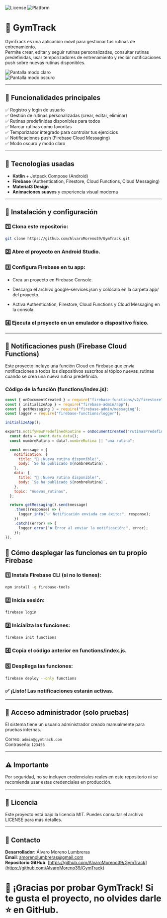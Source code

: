 ![License](https://img.shields.io/badge/license-MIT-blue.svg)
![Platform](https://img.shields.io/badge/platform-Android-green.svg)

# 💪 GymTrack

GymTrack es una aplicación móvil para gestionar tus rutinas de entrenamiento.  
Permite crear, editar y seguir rutinas personalizadas, consultar rutinas predefinidas, usar temporizadores de entrenamiento y recibir notificaciones push sobre nuevas rutinas disponibles.

![Pantalla modo claro](screenshots/light_mode.png)  
![Pantalla modo oscuro](screenshots/dark_mode.png)

---

## 🚀 Funcionalidades principales

✅ Registro y login de usuario  
✅ Gestión de rutinas personalizadas (crear, editar, eliminar)  
✅ Rutinas predefinidas disponibles para todos  
✅ Marcar rutinas como favoritas  
✅ Temporizador integrado para controlar tus ejercicios  
✅ Notificaciones push (Firebase Cloud Messaging)  
✅ Modo oscuro y modo claro

---

## 📲 Tecnologías usadas

- **Kotlin** + Jetpack Compose (Android)  
- **Firebase** (Authentication, Firestore, Cloud Functions, Cloud Messaging)  
- **Material3 Design**  
- **Animaciones suaves** y experiencia visual moderna

---

## 🔧 Instalación y configuración

### 1️⃣ Clona este repositorio:
```bash
git clone https://github.com/AlvaroMoreno39/GymTrack.git
```

### 2️⃣ Abre el proyecto en Android Studio.
### 3️⃣ Configura Firebase en tu app:
- Crea un proyecto en Firebase Console.

- Descarga el archivo google-services.json y colócalo en la carpeta app/ del proyecto.

- Activa Authentication, Firestore, Cloud Functions y Cloud Messaging en la consola.

### 4️⃣ Ejecuta el proyecto en un emulador o dispositivo físico.

---

## 🔔 Notificaciones push (Firebase Cloud Functions)
Este proyecto incluye una función Cloud en Firebase que envía notificaciones a todos los dispositivos suscritos al tópico nuevas_rutinas cuando se crea una nueva rutina predefinida.

### Código de la función (functions/index.js):
```javascript
const { onDocumentCreated } = require("firebase-functions/v2/firestore");
const { initializeApp } = require("firebase-admin/app");
const { getMessaging } = require("firebase-admin/messaging");
const logger = require("firebase-functions/logger");

initializeApp();

exports.notifyNewPredefinedRoutine = onDocumentCreated("rutinasPredefinidas/{docId}", (event) => {
  const data = event.data.data();
  const nombreRutina = data?.nombreRutina || "una rutina";

  const message = {
    notification: {
      title: "💪 ¡Nueva rutina disponible!",
      body: `Se ha publicado ${nombreRutina}`,
    },
    data: {
      title: "💪 ¡Nueva rutina disponible!",
      body: `Se ha publicado ${nombreRutina}`,
    },
    topic: "nuevas_rutinas",
  };

  return getMessaging().send(message)
    .then((response) => {
      logger.info("✅ Notificación enviada con éxito:", response);
    })
    .catch((error) => {
      logger.error("❌ Error al enviar la notificación:", error);
    });
});
```

## 🔧 Cómo desplegar las funciones en tu propio Firebase

### 1️⃣ Instala Firebase CLI (si no lo tienes):
```bash
npm install -g firebase-tools
```

### 2️⃣ Inicia sesión:
```bash
firebase login
```

### 3️⃣ Inicializa las funciones:
```bash
firebase init functions
```

### 4️⃣ Copia el código anterior en functions/index.js.

### 5️⃣ Despliega las funciones:
```bash
firebase deploy --only functions
```

### ✅ ¡Listo! Las notificaciones estarán activas.

---

## 👤 Acceso administrador (solo pruebas)
El sistema tiene un usuario administrador creado manualmente para pruebas internas.

Correo: `admin@gymtrack.com`  
Contraseña: `123456`

---

## ⚠ Importante

Por seguridad, no se incluyen credenciales reales en este repositorio ni se recomienda usar estas credenciales en producción.

---

## 📄 Licencia
Este proyecto está bajo la licencia MIT.
Puedes consultar el archivo LICENSE para más detalles.

---

## 🙌 Contacto
**Desarrollador**: Álvaro Moreno Lumbreras  
**Email**: [amorenolumbreras@gmail.com](mailto:amorenolumbreras@gmail.com)  
**Repositorio GitHub**: [https://github.com/AlvaroMoreno39/GymTrack](https://github.com/AlvaroMoreno39/GymTrack)

# 🌟 ¡Gracias por probar GymTrack! Si te gusta el proyecto, no olvides darle ⭐ en GitHub.

